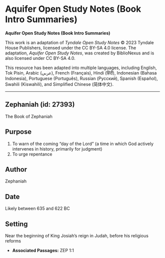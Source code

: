 # Aquifer Open Study Notes (Book Intro Summaries)

**Aquifer Open Study Notes (Book Intro Summaries)**

This work is an adaptation of *Tyndale Open Study Notes* © 2023 Tyndale House Publishers, licensed under the CC BY\-SA 4\.0 license. The adaptation, *Aquifer Open Study Notes*, was created by BiblioNexus and is also licensed under CC BY\-SA 4\.0\.

This resource has been adapted into multiple languages, including English, Tok Pisin, Arabic (عربي), French (Français), Hindi (हिंदी), Indonesian (Bahasa Indonesia), Portuguese (Português), Russian (Русский), Spanish (Español), Swahili (Kiswahili), and Simplified Chinese (简体中文).



--------------------------------

## Zephaniah (id: 27393)

The Book of Zephaniah

Purpose
-------

1. To warn of the coming “day of the Lord” (a time in which God actively intervenes in history, primarily for judgment)
2. To urge repentance

Author
------

Zephaniah

Date
----

Likely between 635 and 622 BC

Setting
-------

Near the beginning of King Josiah’s reign in Judah, before his religious reforms

* **Associated Passages:** ZEP 1:1

